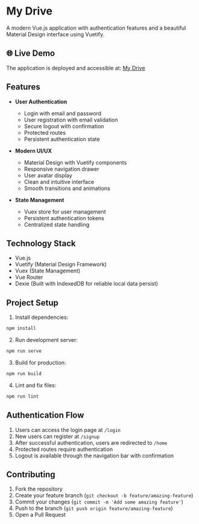 # My Drive

A modern Vue.js application with authentication features and a beautiful Material Design interface using Vuetify.

## 🌐 Live Demo
The application is deployed and accessible at: [My Drive]()

## Features

- **User Authentication**
  - Login with email and password
  - User registration with email validation
  - Secure logout with confirmation
  - Protected routes
  - Persistent authentication state

- **Modern UI/UX**
  - Material Design with Vuetify components
  - Responsive navigation drawer
  - User avatar display
  - Clean and intuitive interface
  - Smooth transitions and animations

- **State Management**
  - Vuex store for user management
  - Persistent authentication tokens
  - Centralized state handling

## Technology Stack

- Vue.js
- Vuetify (Material Design Framework)
- Vuex (State Management)
- Vue Router
- Dexie (Built with IndexedDB for reliable local data persist)

## Project Setup

1. Install dependencies:
```bash
npm install
```

2. Run development server:
```bash
npm run serve
```

3. Build for production:
```bash
npm run build
```

4. Lint and fix files:
```bash
npm run lint
```

## Authentication Flow

1. Users can access the login page at `/login`
2. New users can register at `/signup`
3. After successful authentication, users are redirected to `/home`
4. Protected routes require authentication
5. Logout is available through the navigation bar with confirmation


## Contributing

1. Fork the repository
2. Create your feature branch (`git checkout -b feature/amazing-feature`)
3. Commit your changes (`git commit -m 'Add some amazing feature'`)
4. Push to the branch (`git push origin feature/amazing-feature`)
5. Open a Pull Request
